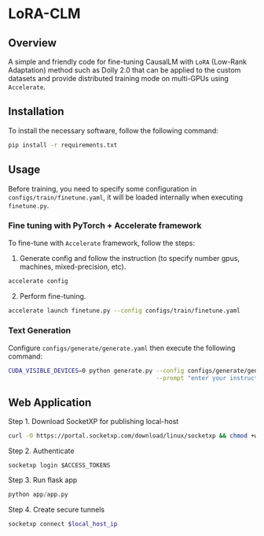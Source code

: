 # LoRA-CLM
## Overview
A simple and friendly code for fine-tuning CausalLM with `LoRA` (Low-Rank Adaptation) method such as Dolly 2.0 that can be applied to the custom datasets and provide distributed training mode on multi-GPUs using `Accelerate`.

## Installation
To install the necessary software, follow the following command:
```bash
pip install -r requirements.txt
```

## Usage
Before training, you need to specify some configuration in `configs/train/finetune.yaml`, it will be loaded internally when executing `finetune.py`. 

### Fine tuning with PyTorch + Accelerate framework
To fine-tune with `Accelerate` framework, follow the steps:

1. Generate config and follow the instruction (to specify number gpus, machines, mixed-precision, etc).
```bash
accelerate config
```

2. Perform fine-tuning.
```bash
accelerate launch finetune.py --config configs/train/finetune.yaml
```

### Text Generation
Configure `configs/generate/generate.yaml` then execute the following command:
```bash
CUDA_VISIBLE_DEVICES=0 python generate.py --config configs/generate/generate.yaml\
                                          --prompt "enter your instruction here!!!"
```

## Web Application
Step 1. Download SocketXP for publishing local-host
```bash
curl -O https://portal.socketxp.com/download/linux/socketxp && chmod +wx socketxp && sudo mv socketxp /usr/local/bin
```
Step 2. Authenticate
```
socketxp login $ACCESS_TOKENS
```
Step 3. Run flask app
```python
python app/app.py
```
Step 4. Create secure tunnels
```bash
socketxp connect $local_host_ip
```